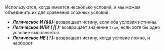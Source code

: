 Используются, когда имеется несколько условий, и мы можем объединить их для сравнения сложных условий.

- ***Логическое И (&&):*** возвращает истину, если оба условия истинны.
- ***Логическое ИЛИ ( || ):*** возвращает значение `true`, если хотя бы одно условие выполняется.
- ***Логическое НЕ ( ! ):*** возвращает истину, когда условие ложно, и наоборот